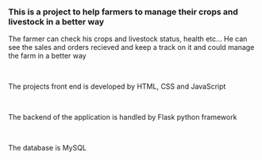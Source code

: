 <H3>This is a project to help farmers to manage their crops and livestock in a better way</H3>
<p>The farmer can check his crops and livestock status, health etc...
He can see the sales and orders recieved and keep a track on it and could manage the farm in a better way</p>
<br>
<p>The projects front end is developed by HTML, CSS and JavaScript</p>
<br>
<p>The backend of the application is handled by Flask python framework </p>
<br>
<p>The database is MySQL</p>